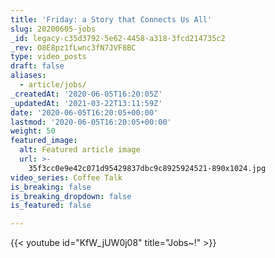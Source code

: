 ```yaml
---
title: 'Friday: a Story that Connects Us All'
slug: 20200605-jobs
_id: legacy-c35d3792-5e62-4458-a318-3fcd214735c2
_rev: O8E8pz1fLwnc3fN7JVF8BC
type: video_posts
draft: false
aliases:
  - article/jobs/
_createdAt: '2020-06-05T16:20:05Z'
_updatedAt: '2021-03-22T13:11:59Z'
date: '2020-06-05T16:20:05+00:00'
lastmod: '2020-06-05T16:20:05+00:00'
weight: 50
featured_image:
  alt: Featured article image
  url: >-
    35f3cc0e9e42c071d95429837dbc9c8925924521-890x1024.jpg
video_series: Coffee Talk
is_breaking: false
is_breaking_dropdown: false
is_featured: false

---
```

{{< youtube id="KfW_jUW0j08" title="Jobs~!" >}}